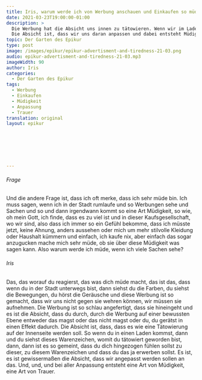 ```yaml
---
title: Iris, warum werde ich von Werbung anschauen und Einkaufen so müde?
date: 2021-03-23T19:00:00-01:00
description: >
  Die Werbung hat die Absicht uns innen zu tätowieren. Wenn wir im Laden dann ein Warenzeichen sehen, mit dem wir tätowiert sind, dann fühlen wir uns angezogen.
  Die Absicht ist, dass wir uns daran anpassen und dabei entsteht Müdigkeit und eine Art von Trauer..
topic: Der Garten des Epikur
type: post
image: /images/epikur/epikur-advertisment-and-tiredness-21-03.png
audio: epikur-advertisment-and-tiredness-21-03.mp3
imageWidth: 90
author: Iris
categories:
  - Der Garten des Epikur
tags:
  - Werbung
  - Einkaufen
  - Müdigkeit
  - Anpassung
  - Trauer
translation: original
layout: epikur







---
```


###### Frage
Und die andere Frage ist, dass ich oft merke, dass ich sehr müde bin.
Ich muss sagen, wenn ich in der Stadt rumlaufe und so Werbungen sehe und Sachen und so und dann irgendwann kommt so eine Art Müdigkeit, so wie, oh mein Gott, ich finde, dass es zu viel ist und in dieser Kaufsgesellschaft, wo wir sind, also dass ich immer so ein Gefühl bekomme, dass ich müsste jetzt, keine Ahnung, anders aussehen oder mich um mehr stilvolle Kleidung oder Haushalt kümmern und einfach, ich kaufe nix, aber einfach das sogar anzugucken mache mich sehr müde, ob sie über diese Müdigkeit was sagen kann.
Also warum werde ich müde, wenn ich viele Sachen sehe?

###### Iris
Das, das worauf du reagierst, das was dich müde macht, das ist das, dass wenn du in der Stadt unterwegs bist, dann siehst du die Farben, du siehst die Bewegungen, du hörst die Geräusche und diese Werbung ist so gemacht, dass wir uns nicht gegen sie wehren können, wir müssen sie aufnehmen.
Die Werbung ist so schlau angefertigt, dass sie hineingeht und es ist die Absicht, dass du durch, durch die Werbung auf einer bewussten Ebene entweder das magst oder das nicht magst oder du, du gerätst in einen Effekt dadurch.
Die Absicht ist, dass, dass es wie eine Tätowierung auf der Innenseite werden soll.
So wenn du in einen Laden kommst, dann und du siehst dieses Warenzeichen, womit du tätowiert geworden bist, dann, dann ist es so gemeint, dass du dich hingezogen fühlen sollst zu dieser, zu diesem Warenzeichen und dass du das ja erwerben sollst.
Es ist, es ist gewissermaßen die Absicht, dass wir angepasst werden sollen an das.
Und, und, und bei aller Anpassung entsteht eine Art von Müdigkeit, eine Art von Trauer.
